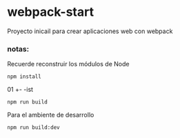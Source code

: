 # webpack-start
Proyecto inicail para crear aplicaciones web con webpack
### notas:
Recuerde reconstruir los módulos de Node
````
npm install
````
01
+-
-ist
````
npm run build
````
Para el ambiente de desarrollo
````
npm run build:dev
````